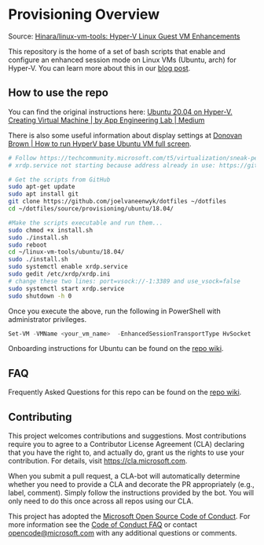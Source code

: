 # Provisioning Overview

Source: [Hinara/linux-vm-tools: Hyper-V Linux Guest VM Enhancements](https://github.com/Hinara/linux-vm-tools)

This repository is the home of a set of bash scripts that enable and configure an enhanced session mode on Linux VMs (Ubuntu, arch) for Hyper-V. You can learn more about this in our [blog post](https://techcommunity.microsoft.com/t5/virtualization/sneak-peek-taking-a-spin-with-enhanced-linux-vms/ba-p/382415).

## How to use the repo

You can find the original instructions here: [Ubuntu 20.04 on Hyper-V. Creating Virtual Machine | by App Engineering Lab | Medium](https://medium.com/@labappengineering/ubuntu-20-04-on-hyper-v-8888fe3ced64)

There is also some useful information about display settings at [Donovan Brown | How to run HyperV base Ubuntu VM full screen](https://www.donovanbrown.com/post/How-to-run-HyperV-base-Ubuntu-VM-full-screen).

```bash
# Follow https://techcommunity.microsoft.com/t5/virtualization/sneak-peek-taking-a-spin-with-enhanced-linux-vms/ba-p/382415
# xrdp.service not starting because address already in use: https://github.com/microsoft/linux-vm-tools/issues/94

# Get the scripts from GitHub
sudo apt-get update
sudo apt install git
git clone https://github.com/joelvaneenwyk/dotfiles ~/dotfiles
cd ~/dotfiles/source/provisioning/ubuntu/18.04/

#Make the scripts executable and run them...
sudo chmod +x install.sh
sudo ./install.sh
sudo reboot
cd ~/linux-vm-tools/ubuntu/18.04/
sudo ./install.sh
sudo systemctl enable xrdp.service
sudo gedit /etc/xrdp/xrdp.ini
# change these two lines: port=vsock://-1:3389 and use_vsock=false
sudo systemctl start xrdp.service
sudo shutdown -h 0
```

Once you execute the above, run the following in PowerShell with administrator privileges.

```powershell
Set-VM -VMName <your_vm_name>  -EnhancedSessionTransportType HvSocket
```

Onboarding instructions for Ubuntu can be found on the [repo wiki](https://github.com/Microsoft/linux-vm-tools/wiki/Onboarding:-Ubuntu).

## FAQ

Frequently Asked Questions for this repo can be found on the [repo wiki](https://github.com/Microsoft/linux-vm-tools/wiki/FAQ).

## Contributing

This project welcomes contributions and suggestions.  Most contributions require you to agree to a
Contributor License Agreement (CLA) declaring that you have the right to, and actually do, grant us
the rights to use your contribution. For details, visit https://cla.microsoft.com.

When you submit a pull request, a CLA-bot will automatically determine whether you need to provide
a CLA and decorate the PR appropriately (e.g., label, comment). Simply follow the instructions
provided by the bot. You will only need to do this once across all repos using our CLA.

This project has adopted the [Microsoft Open Source Code of Conduct](https://opensource.microsoft.com/codeofconduct/).
For more information see the [Code of Conduct FAQ](https://opensource.microsoft.com/codeofconduct/faq/) or
contact [opencode@microsoft.com](mailto:opencode@microsoft.com) with any additional questions or comments.
